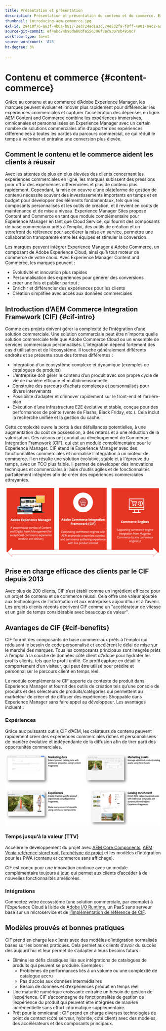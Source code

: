 ```yaml
---
title: Présentation et présentation
description: Présentation et présentation du contenu et du commerce. Experience Manager Commerce Integration Framework (CIF) est le modèle recommandé par l’Adobe pour intégrer et étendre les services commerciaux à partir de Magento et d’autres solutions commerciales tierces avec l’Experience Cloud.
thumbnail: introducing-aem-commerce.jpg
exl-id: 29410f76-a63f-4b0a-b817-2ed724ad1a3c,74e832f9-f8ff-4901-b4c2-6a2862c51411
source-git-commit: ef4abc74b90da80bfe556306f8ac93078b4958c7
workflow-type: tm+mt
source-wordcount: '876'
ht-degree: 3%

---
```


# Contenu et commerce {#content-commerce}

Grâce au contenu et au commerce d’Adobe Experience Manager, les marques peuvent évoluer et innover plus rapidement pour différencier les expériences commerciales et capturer l’accélération des dépenses en ligne. AEM Content and Commerce combine les expériences immersives, omnicanales et personnalisées en Experience Manager avec un certain nombre de solutions commerciales afin d’apporter des expériences différenciées à toutes les parties du parcours commercial, ce qui réduit le temps à valoriser et entraîne une conversion plus élevée.

## Comment le contenu et le commerce aident les clients à réussir

Avec les attentes de plus en plus élevées des clients concernant les expériences commerciales en ligne, les marques subissent des pressions pour offrir des expériences différenciées et plus de contenu plus rapidement. Cependant, la mise en oeuvre d’une plateforme de gestion de contenu nécessite souvent des investissements importants en temps et en budget pour développer des éléments fondamentaux, tels que les composants personnalisés et les outils de création, et il revient en coûts de maintenance et de mise à niveau. Experience Manager Sites propose Content and Commerce en tant que module complémentaire pour Experience Manager en tant que Cloud Service, qui fournit des composants de base commerciaux prêts à l’emploi, des outils de création et un storefront de référence pour accélérer la mise en service, permettre une collaboration transparente entre les équipes et stimuler la conversion.

Les marques peuvent intégrer Experience Manager à Adobe Commerce, un composant de Adobe Experience Cloud, ainsi qu’à tout moteur de commerce de votre choix. Avec Experience Manager Content and Commerce, les marques peuvent :

* Évolutivité et innovation plus rapides
* Personnalisation des expériences pour générer des conversions
* créer une fois et publier partout ;
* Enrichir et différencier des expériences pour les clients
* Création simplifiée avec accès aux données commerciales

## Introduction d’AEM Commerce Integration Framework (CIF) {#cif-intro}

Comme ces projets doivent gérer la complexité de l’intégration d’une solution commerciale. Une solution commerciale peut être n’importe quelle solution commerciale telle que Adobe Commerce Cloud ou un ensemble de services commerciaux personnalisés. L’intégration dépend fortement des cas d’utilisation et de l’écosystème. Il touche généralement différents endroits et se présente sous des formes différentes :

* Intégration d’un écosystème complexe et dynamique (exemples de catalogues de produits)
* L’entreprise doit gérer le contenu d’un produit avec son propre cycle de vie de manière efficace et multidimensionnelle.
* Construire des parcours d&#39;achats complexes et personnalisés pour divers intervenants
* Possibilité d’adapter et d’innover rapidement sur le front-end et l’arrière-plan
* Exécution d’une infrastructure E2E évolutive et stable, conçue pour des performances de pointe (vente de Flashs, Black Friday, etc.). Cela inclut la recherche unifiée et la gestion du cache.

Cette complexité ouvre la porte à des défaillances potentielles, à une augmentation du coût de possession, à des retards et à une réduction de la valorisation. Ces raisons ont conduit au développement de Commerce Integration Framework (CIF), qui est un module complémentaire pour le Experience Manager. CIF étend le Experience Manager avec des fonctionnalités commerciales et normalise l’intégration à un moteur de commerce. Il en résulte une solution évolutive, stable et à l&#39;épreuve du temps, avec un TCO plus faible. Il permet de développer des innovations techniques et commerciales à l’aide d’outils agiles et de fonctionnalités parfaitement intégrées afin de créer des expériences commerciales attrayantes.

![Éléments CIF](./assets/CIF/CIF_Overview.png)

## Prise en charge efficace des clients par le CIF depuis 2013

Avec plus de 200 clients, CIF s’est établi comme un ingrédient efficace pour un projet de contenu et de commerce réussi. Cela offre une valeur ajoutée aux technologies de l’information et aux entreprises aujourd’hui et à l’avenir. Les projets clients récents décrivent CIF comme un &quot;accélérateur de vitesse et un gain de temps considérable avec beaucoup de valeur&quot;.

## Avantages de CIF {#cif-benefits}

CIF fournit des composants de base commerciaux prêts à l’emploi qui réduisent le besoin de code personnalisé et accélèrent le délai de mise sur le marché des marques. Tous les composants principaux sont intégrés prêts à l’emploi à la couche de données côté client d’Adobe pour hydrater les profils clients, tels que le profil unifié. Ce profil capture en détail le comportement d’un visiteur, qui peut être utilisé pour prédire et personnaliser le parcours client en temps réel.

Le module complémentaire CIF apporte du contexte de produit dans Experience Manager et fournit des outils de création tels qu’une console de produits et des sélecteurs de produits/catégories qui permettent au marketeur de créer et de diffuser des expériences Shoppable dans Experience Manager sans faire appel au développeur. Les avantages incluent :

### Expériences

Grâce aux puissants outils CIF d’AEM, les créateurs de contenu peuvent rapidement créer des expériences commerciales riches et personnalisées de manière évolutive et indépendante de la diffusion afin de tirer parti des opportunités commerciales.

![Éléments CIF](./assets/CIF/CIF_Product_Experience_Management.png)

### Temps jusqu’à la valeur (TTV)

Accélère le développement du projet avec [AEM Core Components](https://www.aemcomponents.dev/), [AEM Venia reference storefront](https://github.com/adobe/aem-cif-guides-venia), [l’archétype de projet ](https://docs.adobe.com/content/help/fr-FR/experience-manager-core-components/using/developing/archetype/overview.html) et les modèles d’intégration pour les PWA (contenu et commerce sans affichage).

CIF est conçu pour une innovation continue avec un module complémentaire toujours à jour, qui permet aux clients d’accéder à de nouvelles fonctionnalités améliorées.

### Intégrations

Connectez votre écosystème (une solution commerciale, par exemple) à l’Experience Cloud à l’aide de [Adobe I/O Runtime](https://www.adobe.io/apis/experienceplatform/runtime.html), un PaaS sans serveur basé sur un microservice et de [l’implémentation de référence de CIF](https://github.com/adobe/commerce-cif-graphql-integration-reference).

## Modèles prouvés et bonnes pratiques

CIF prend en charge les clients avec des modèles d’intégration normalisés basés sur les bonnes pratiques. Cela permet aux clients d’avoir du succès dès aujourd’hui et leur permet de s’adapter à leurs besoins futurs :

* Élimine les défis classiques liés aux intégrations de catalogues de produits qui peuvent se produire. Exemples :
   * Problèmes de performances liés à un volume ou une complexité de catalogue accru
   * Pas d’accès aux données intermédiaires
   * Besoin de données et d’expériences produit en temps réel
* Une maturité numérique croissante entraîne un besoin de gestion de l’expérience. CIF s’accompagne de fonctionnalités de gestion de l’expérience du produit qui peuvent être intégrées de manière incrémentielle sans effort informatique supplémentaire.
* Prêt pour le omnicanal : CIF prend en charge diverses technologies de point de contact (côté serveur, hybride, côté client) avec des modèles, des accélérateurs et des composants principaux.
